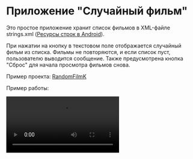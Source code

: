 # Приложение "Случайный фильм"

Это простое приложение хранит список фильмов в XML-файле strings.xml ([Ресурсы строк в Android](https://developer.android.com/guide/topics/resources/string-resource.html)).

При нажатии на кнопку в текстовом поле отображается случайный фильм из списка. Фильмы не повторяются, и если список пуст, пользователю выводится сообщение. Также предусмотрена кнопка "Сброс" для начала просмотра фильмов снова.

Пример проекта: [RandomFilmK](https://github.com/ipetrushin/RandomFilmK)

Пример работы:

![Example video](src/example.mp4)